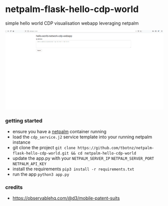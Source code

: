 # netpalm-flask-hello-cdp-world
simple hello world CDP visualisation webapp leveraging netpalm

![netpalm](/netpalm_cdp.gif)

### getting started
- ensure you have a [netpalm](https://github.com/tbotnz/netpalm) container running
- load the ```cdp_service.j2``` service template into your running netpalm instance
- git clone the project ``` git clone https://github.com/tbotnz/netpalm-flask-hello-cdp-world.git && cd netpalm-hello-cdp-world ```
- update the app.py with your ```NETPALM_SERVER_IP``` ```NETPALM_SERVER_PORT``` ```NETPALM_API_KEY```
- install the requirements ```pip3 install -r requirements.txt```
- run the app ```python3 app.py```

### credits
- https://observablehq.com/@d3/mobile-patent-suits
